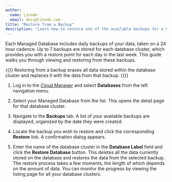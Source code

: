 ```yaml
---
author:
  name: Linode
  email: docs@linode.com
title: "Restore from a Backup"
description: "Learn how to restore one of the available backups for a Managed Database."
---
```


Each Managed Database includes daily backups of your data, taken on a 24 hour cadence. Up to 7 backups are stored for each database cluster, which provides you with a restore point for each day in the last week. This guide walks you through viewing and restoring from these backups.

{{<caution>}}
Restoring from a backup erases all data stored within the database cluster and replaces it with the data from that backup.
{{</caution>}}

1. Log in to the [Cloud Manager](https://cloud.linode.com/) and select **Databases** from the left navigation menu.

1. Select your Managed Database from the list. This opens the detail page for that database cluster.

1. Navigate to the **Backups** tab. A list of your available backups are displayed, organized by the date they were created.

1. Locate the backup you wish to restore and click the corresponding **Restore** link. A confirmation dialog appears.

1. Enter the name of the database cluster in the **Database Label** field and click the **Restore Database** button. This deletes all the data currently stored on the database and restores the data from the selected backup. The restore process takes a few moments, the length of which depends on the amount of data. You can monitor the progress by viewing the listing page for all your database clusters.